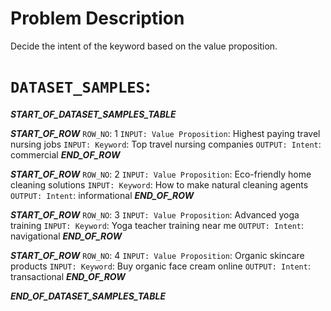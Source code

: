 # Problem Description
Decide the intent of the keyword based on the value proposition.


# `DATASET_SAMPLES`:
___START_OF_DATASET_SAMPLES_TABLE___

___START_OF_ROW___
`ROW_NO`: 1
`INPUT: Value Proposition`:
Highest paying travel nursing jobs
`INPUT: Keyword`:
Top travel nursing companies
`OUTPUT: Intent`:
commercial
___END_OF_ROW___

___START_OF_ROW___
`ROW_NO`: 2
`INPUT: Value Proposition`:
Eco-friendly home cleaning solutions
`INPUT: Keyword`:
How to make natural cleaning agents
`OUTPUT: Intent`:
informational
___END_OF_ROW___

___START_OF_ROW___
`ROW_NO`: 3
`INPUT: Value Proposition`:
Advanced yoga training
`INPUT: Keyword`:
Yoga teacher training near me
`OUTPUT: Intent`:
navigational
___END_OF_ROW___

___START_OF_ROW___
`ROW_NO`: 4
`INPUT: Value Proposition`:
Organic skincare products
`INPUT: Keyword`:
Buy organic face cream online
`OUTPUT: Intent`:
transactional
___END_OF_ROW___

___END_OF_DATASET_SAMPLES_TABLE___